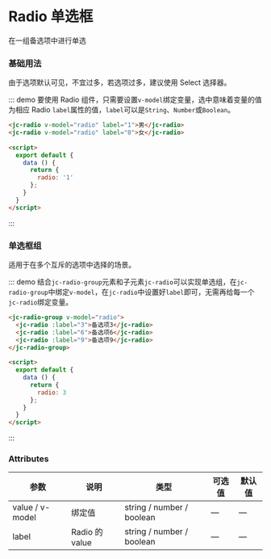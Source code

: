# Radio 单选框

在一组备选项中进行单选

### 基础用法

由于选项默认可见，不宜过多，若选项过多，建议使用 Select 选择器。

::: demo 要使用 Radio 组件，只需要设置`v-model`绑定变量，选中意味着变量的值为相应 Radio `label`属性的值，`label`可以是`String`、`Number`或`Boolean`。

```html
<jc-radio v-model="radio" label="1">男</jc-radio>
<jc-radio v-model="radio" label="0">女</jc-radio>
  
<script>
  export default {
    data () {
      return {
        radio: '1'
      };
    }
  }
</script>
```

:::

### 单选框组

适用于在多个互斥的选项中选择的场景。

::: demo 结合`jc-radio-group`元素和子元素`jc-radio`可以实现单选组，在`jc-radio-group`中绑定`v-model`，在`jc-radio`中设置好`label`即可，无需再给每一个`jc-radio`绑定变量。

```html
<jc-radio-group v-model="radio">
  <jc-radio :label="3">备选项3</jc-radio>
  <jc-radio :label="6">备选项6</jc-radio>
  <jc-radio :label="9">备选项9</jc-radio>
</jc-radio-group>
  
<script>
  export default {
    data () {
      return {
        radio: 3
      };
    }
  }
</script>
```

:::



### Attributes

| 参数            | 说明           | 类型                      | 可选值 | 默认值 |
| --------------- | -------------- | ------------------------- | ------ | ------ |
| value / v-model | 绑定值         | string / number / boolean | —      | —      |
| label           | Radio 的 value | string / number / boolean | —      | —      |